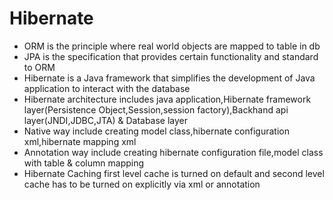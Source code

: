 # Hibernate
- ORM is the principle where real world objects are mapped to table in db
- JPA is the specification that provides certain functionality and standard to ORM 
- Hibernate is a Java framework that simplifies the development of Java application to interact with the database
- Hibernate architecture includes java application,Hibernate framework layer(Persistence Object,Session,session factory),Backhand api layer(JNDI,JDBC,JTA) & Database layer
- Native way include creating model class,hibernate configuration xml,hibernate mapping xml
- Annotation way include creating hibernate configuration file,model class with table & column mapping 
- Hibernate Caching first level cache is turned on default and second level cache has to be turned on explicitly via xml or annotation
